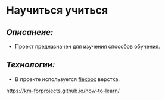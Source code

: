 # __Научиться учиться__
## ___Описанеие:___
* Проект предназначен для изучения способов обучения.
## ___Технологии:___
* В проекте используется [flexbox](https://developer.mozilla.org/ru/docs/Learn/CSS/CSS_layout/Flexbox) верстка.

https://km-forprojects.github.io/how-to-learn/
